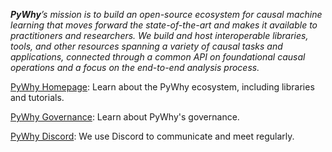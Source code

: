 _**PyWhy**’s mission is to build an open-source ecosystem for causal machine learning that moves forward the state-of-the-art and makes it available to practitioners and researchers. We build and host interoperable libraries, tools, and other resources spanning a variety of causal tasks and applications, connected through a common API on foundational causal operations and a focus on the end-to-end analysis process._

[PyWhy Homepage](https://www.pywhy.org/): Learn about the PyWhy ecosystem, including libraries and tutorials.

[PyWhy Governance](https://github.com/py-why/governance): Learn about PyWhy's governance.

[PyWhy Discord](https://discord.gg/cSBGb3vsZb): We use Discord to communicate and meet regularly.
